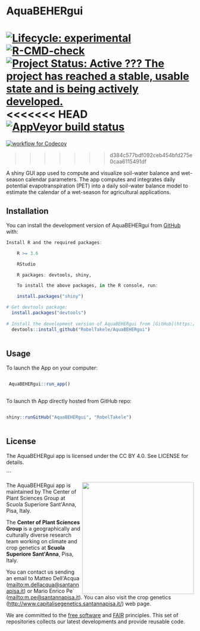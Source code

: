
<!-- README.md is generated from README.Rmd. Please edit that file -->

# AquaBEHERgui

<!-- badges: start -->

[![Lifecycle:
experimental](https://img.shields.io/badge/lifecycle-experimental-orange.svg)](https://lifecycle.r-lib.org/articles/stages.html#experimental)
[![R-CMD-check](https://github.com/RobelTakele/AquaBEHERgui/actions/workflows/R-CMD-check.yaml/badge.svg)](https://github.com/RobelTakele/AquaBEHERgui/actions/workflows/R-CMD-check.yaml)
[![Project Status: Active ??? The project has reached a stable, usable
state and is being actively
developed.](https://www.repostatus.org/badges/latest/active.svg)](https://www.repostatus.org/#active)
<<<<<<< HEAD
[![AppVeyor build
status](https://ci.appveyor.com/api/projects/status/github/RobelTakele/AquaBEHERgui?branch=master&svg=true)](https://ci.appveyor.com/project/RobelTakele/AquaBEHERgui)
=======
[![workflow for Codecov](https://github.com/RobelTakele/AquaBEHERgui/actions/workflows/Codecov.yml/badge.svg?branch=master)](https://github.com/RobelTakele/AquaBEHERgui/actions/workflows/Codecov.yml)
>>>>>>> d384c577bdf092ceb454bfd275e0caa6115491df
<!-- badges: end -->

A shiny GUI app used to compute and visualize soil-water balance and
wet-season calendar parameters. The app computes and integrates daily
potential evapotranspiration (PET) into a daily soil-water balance model
to estimate the calendar of a wet-season for agricultural applications.

## Installation

You can install the development version of AquaBEHERgui from
[GitHub](https://github.com/) with:

``` r
Install R and the required packages:

    R >= 3.6

    RStudio

    R packages: devtools, shiny, 

    To install the above packages, in the R console, run:

    install.packages("shiny")

# Get devtools package:
  install.packages("devtools")
  
# Install the development version of AquaBEHERgui from [GitHub](https://github.com/RobelTakele/AquaBEHERgui):
  devtools::install_github("RobelTakele/AquaBEHERgui")
  
```

## Usage

To launch the App on your computer:

``` r

 AquaBEHERgui::run_app()
 
```

To launch th App directly hosted from GitHub repo:

``` r

shiny::runGitHub("AquaBEHERgui", "RobelTakele")
 
```

## License

The AquaBEHERgui app is licensed under the CC BY 4.0. See LICENSE for
details.

\`\`\`

<img align="right" width="300" src="http://www.capitalisegenetics.santannapisa.it/sites/default/files/u65/Logo%20plant%20sciences.png">

The AquaBEHERgui app is maintained by The Center of Plant Sciences Group
at Scuola Superiore Sant'Anna, Pisa, Italy.

The **Center of Plant Sciences Group** is a geographically and
culturally diverse research team working on climate and crop genetics at
**Scuola Superiore Sant'Anna**, Pisa, Italy.

You can contact us sending an email to Matteo Dell'Acqua
(<a href="mailto:m.dellacqua@santannapisa.it"
class="uri">mailto:m.dellacqua@santannapisa.it</a>) or Mario Enrico Pe\`
(<a href="mailto:m.pe@santannapisa.it"
class="uri">mailto:m.pe@santannapisa.it</a>). You can also visit the
crop genetics (<http://www.capitalisegenetics.santannapisa.it/>) web
page.

We are committed to the [free
software](https://www.fsf.org/about/what-is-free-software) and
[FAIR](https://www.go-fair.org/fair-principles/) principles. This set of
repositories collects our latest developments and provide reusable code.
